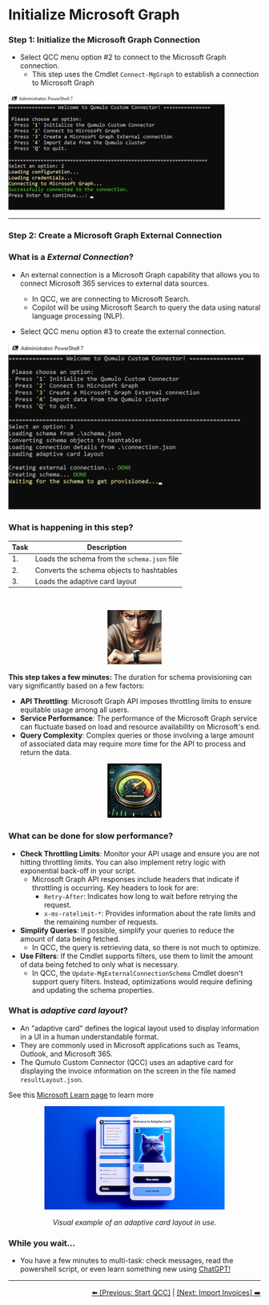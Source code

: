 # Initialize Microsoft Graph

### Step 1: Initialize the Microsoft Graph Connection 

- Select QCC menu option #2 to connect to the Microsoft Graph connection.
   - This step uses the Cmdlet `Connect-MgGraph` to establish a connection to Microsoft Graph <br>

![Connect to the connection](https://github.com/Qumulo/QumuloCustomConnector/blob/main/workshop/images/qcc-step2-connect-to-MSGraph.png)

---
### Step 2: Create a Microsoft Graph External Connection 

### What is a ***External Connection***?

- An external connection is a Microsoft Graph capability that allows you to connect Microsoft 365 services to external data sources.
   - In QCC, we are connecting to Microsoft Search.
   - Copilot will be using Microsoft Search to query the data using natural language processing (NLP).

- Select QCC menu option #3 to create the external connection.

![Create external connection](https://github.com/Qumulo/QumuloCustomConnector/blob/main/workshop/images/qcc-step3-create-ext-conn.png)

### **What is happening in this step?**
|  Task |  Description |
|--|--|
| 1. | Loads the schema from the `schema.json` file  |
| 2. | Converts the schema objects to hashtables |
| 3. | Loads the adaptive card layout |
<br>

<p align="center">
  <img src="https://github.com/Qumulo/QumuloCustomConnector/blob/main/workshop/images/woman-waiting.png" alt="Waiting">
</p>

**This step takes a few minutes:** The duration for schema provisioning can vary significantly based on a few factors:


- **API Throttling**: Microsoft Graph API imposes throttling limits to ensure equitable usage among all users.
- **Service Performance**: The performance of the Microsoft Graph service can fluctuate based on load and resource availability on Microsoft's end.
- **Query Complexity**: Complex queries or those involving a large amount of associated data may require more time for the API to process and return the data.

<p align="center">
  <img src="https://github.com/Qumulo/QumuloCustomConnector/blob/main/workshop/images/perf-gauge2.jpg" alt="Performance Gauge">
</p>

### **What can be done for slow performance?**

- **Check Throttling Limits**: Monitor your API usage and ensure you are not hitting throttling limits. You can also implement retry logic with exponential back-off in your script.
    - Microsoft Graph API responses include headers that indicate if throttling is occurring. Key headers to look for are:
        - `Retry-After`: Indicates how long to wait before retrying the request.
        - `x-ms-ratelimit-*`: Provides information about the rate limits and the remaining number of requests.
- **Simplify Queries**: If possible, simplify your queries to reduce the amount of data being fetched.
    - In QCC, the query is retrieving data, so there is not much to optimize.
- **Use Filters**: If the Cmdlet supports filters, use them to limit the amount of data being fetched to only what is necessary.
    - In QCC, the `Update-MgExternalConnectionSchema` Cmdlet doesn't support query filters. Instead, optimizations would require defining and updating the schema properties.  <br>


### What is ***adaptive card layout***?

- An "adaptive card" defines the logical layout used to display information in a UI in a human understandable format.
- They are commonly used in Microsoft applications such as Teams, Outlook, and Microsoft 365.
- The Qumulo Custom Connector (QCC) uses an adaptive card for displaying the invoice information on the screen in the file named `resultLayout.json`.

See this [Microsoft Learn page](https://learn.microsoft.com/en-us/outlook/actionable-messages/adaptive-card) to learn more


<p align="center">
  <img src="https://github.com/Qumulo/QumuloCustomConnector/blob/main/workshop/images/adaptivecard_layout.png" alt="Example Adaptive Card">
</p>
<p align="center">
  <em>Visual example of an adaptive card layout in use.</em>
</p>

### While you wait...
- You have a few minutes to multi-task: check messages, read the powershell script, or even learn something new using <a href="https://chat.openai.com/">ChatGPT!</a>


---
<div align="right">
  <a href="qcc-workshop-startqcc.md">⬅️ [Previous: Start QCC]</a> | <a href="qcc-workshop-import-invoices.md">[Next: Import Invoices] ➡️ </a>
</div>